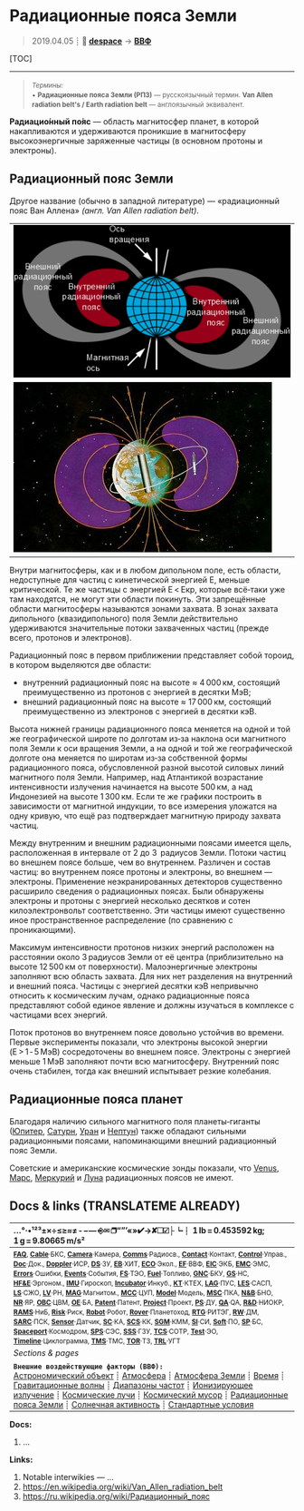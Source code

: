 # Радиационные пояса Земли
> 2019.04.05 ┊ **🚀 [despace](index.md)** → **[ВВФ](ef.md)**

[TOC]

---

> <small>*Термины:*<br> • **Радиационные пояса Земли (РПЗ)** — русскоязычный термин. **Van Allen radiation belt's / Earth radiation belt** — англоязычный эквивалент.</small>

**Радиацио́нный по́яс** — область магнитосфер планет, в которой накапливаются и удерживаются проникшие в магнитосферу высокоэнергичные заряженные частицы (в основном протоны и электроны).



## Радиационный пояс Земли
Другое название (обычно в западной литературе) — «радиационный пояс Ван Аллена» *(англ. Van Allen radiation belt)*.

||
|:--|
| ![](f/ef/van_allen_radiation_belt1.png) |
| ![](f/ef/van_allen_radiation_belt2.jpg) |

Внутри магнитосферы, как и в любом дипольном поле, есть области, недоступные для частиц с кинетической энергией E, меньше критической. Те же частицы с энергией E < Екр, которые всё‑таки уже там находятся, не могут эти области покинуть. Эти запрещённые области магнитосферы называются зонами захвата. В зонах захвата дипольного (квазидипольного) поля Земли действительно удерживаются значительные потоки захваченных частиц (прежде всего, протонов и электронов).

Радиационный пояс в первом приближении представляет собой тороид, в котором выделяются две области:

   - внутренний радиационный пояс на высоте ≈ 4 000 км, состоящий преимущественно из протонов с энергией в десятки МэВ;
   - внешний радиационный пояс на высоте ≈ 17 000 км, состоящий преимущественно из электронов с энергией в десятки кэВ.

Высота нижней границы радиационного пояса меняется на одной и той же географической широте по долготам из‑за наклона оси магнитного поля Земли к оси вращения Земли, а на одной и той же географической долготе она меняется по широтам из‑за собственной формы радиационного пояса, обусловленной разной высотой силовых линий магнитного поля Земли. Например, над Атлантикой возрастание интенсивности излучения начинается на высоте 500 км, а над Индонезией на высоте 1 300 км. Если те же графики построить в зависимости от магнитной индукции, то все измерения уложатся на одну кривую, что ещё раз подтверждает магнитную природу захвата частиц.

Между внутренним и внешним радиационными поясами имеется щель, расположенная в интервале от 2 до 3  радиусов Земли. Потоки частиц во внешнем поясе больше, чем во внутреннем. Различен и состав частиц: во внутреннем поясе протоны и электроны, во внешнем — электроны. Применение неэкранированных детекторов существенно расширило сведения о радиационных поясах. Были обнаружены электроны и протоны с энергией несколько десятков и сотен килоэлектронвольт соответственно. Эти частицы имеют существенно иное пространственное распределение (по сравнению с проникающими).

Максимум интенсивности протонов низких энергий расположен на расстоянии около 3 радиусов Земли от её центра (приблизительно на высоте 12 500 км от поверхности). Малоэнергичные электроны заполняют всю область захвата. Для них нет разделения на внутренний и внешний пояса. Частицы с энергией десятки кэВ непривычно относить к космическим лучам, однако радиационные пояса представляют собой единое явление и должны изучаться в комплексе с частицами всех энергий.

Поток протонов во внутреннем поясе довольно устойчив во времени. Первые эксперименты показали, что электроны высокой энергии (E > 1 ‑ 5 МэВ) сосредоточены во внешнем поясе. Электроны с энергией меньше 1 МэВ заполняют почти всю магнитосферу. Внутренний пояс очень стабилен, тогда как внешний испытывает резкие колебания.



## Радиационные пояса планет
Благодаря наличию сильного магнитного поля планеты‑гиганты ([Юпитер](jupiter.md), [Сатурн](saturn.md), [Уран](uranus.md) и [Нептун](neptune.md)) также обладают сильными радиационными поясами, напоминающими внешний радиационный пояс Земли.

Советские и американские космические зонды показали, что [Venus](venus.md), [Марс](mars.md), [Меркурий](mercury.md) и [Луна](moon.md) радиационных поясов не имеют.



<p style="page-break-after:always"> </p>

## Docs & links (TRANSLATEME ALREADY)
|…°·•¹²³±×÷≤≥≈≠ ‑ −— ⎆✉ ❐“”’«»✔→✘☐☑├┕┆ 1 lb = 0.453592 kg; 1 g = 9.80665 m/s²|
|:--|
|<small>**[FAQ](faq.md)**, **[Cable](cable.md)**·БКС, **[Camera](camera.md)**·Камера, **[Comms](comms.md)**·Радиосв., **[Contact](contact.md)**·Контакт, **[Control](control.md)**·Управ., **[Doc](doc.md)**·Док., **[Doppler](doppler.md)**·ИСР, **[DS](ds.md)**·ЗУ, **[EB](eb.md)**·ХИТ, **[ECO](ecology.md)**·Экол., **[EF](ef.md)**·ВВФ, **[ElC](elc.md)**·ЭКБ, **[EMC](emc.md)**·ЭМС, **[Errors](error.md)**·Ошибки, **[Events](event.md)**·События, **[FS](fs.md)**·ТЭО, **[Fuel](fuel.md)**·Топливо, **[GNC](gnc.md)**·БКУ, **[GS](scs.md)**·НС, **[HF&E](hfe.md)**·Эргоном., **[IMU](imu.md)**·Гироскоп, **[Incubator](incubator.md)**·Инкуб., **[KT](kt.md)**·КТЕХ, **[LAG](lag.md)**·ПУC, **[LES](les.md)**·САСП, **[LS](ls.md)**·СЖО, **[LV](lv.md)**·РН, **[MAG](mag.md)**·Магнитом., **[MCC](mcc.md)**·ЦУП, **[Model](model.md)**·Модель, **[MSC](sc.md)**·ПКА, **[N&B](nnb.md)**·БНО, **[NR](nr.md)**·ЯР, **[OBC](obc.md)**·ЦВМ, **[OE](oe.md)**·БА, **[Patent](патент.md)**·Патент, **[Project](project.md)**·Проект, **[PS](ps.md)**·ДУ, **[QA](quality.md)**·QA, **[R&D](rnd.md)**·НИОКР, **[RAMS](rams.md)**·НиБ, **[Risk](risk.md)**·Риск, **[Robot](robotics.md)**·Робот, **[Rover](rover.md)**·Планетоход, **[RTG](rtg.md)**·РИТЭГ, **[RW](rw.md)**·ДМ, **[SARC](sarc.md)**·ПСК, **[Sensor](sensor.md)**·Датчик, **[SC](sc.md)**·КА, **[SCS](scs.md)**·КК, **[SGM](sgm.md)**·КММ, **[SI](si.md)**·СИ, **[Soft](soft.md)**·ПО, **[SP](sp.md)**·БС, **[Spaceport](spaceport.md)**·Космодром, **[SPS](sps.md)**·СЭС, **[SSS](sss.md)**·ГЗУ, **[TCS](tcs.md)**·СОТР, **[Test](test.md)**·ЭО, **[Timeline](timeline.md)**·Циклограмма, **[TMS](tms.md)**·ТМС, **[TOR](tor.md)**·ТЗ, **[TRL](trl.md)**·УГТ</small>|
|*Sections & pages*|
|**`Внешние воздействующие факторы (ВВФ):`**<br> [Астрономический объект](aob.md) ┊ [Атмосфера](atmosphere.md) ┊ [Атмосфера Земли](earth_atmo.md) ┊ [Время](time.md) ┊ [Гравитационные волны](gravwave.md) ┊ [Диапазоны частот](rf.md) ┊ [Ионизирующее излучение](ion_rad.md) ┊ [Космические лучи](cr.md) ┊ [Космический мусор](sdeb.md) ┊ [Радиационные пояса Земли](varb.md) ┊ [Солнечная активность](solar_ph.md) ┊ [Стандартные условия](sctp.md) |

**Docs:**

   1. …

**Links:**

   1. Notable interwikies — …
   1. <https://en.wikipedia.org/wiki/Van_Allen_radiation_belt>
   1. <https://ru.wikipedia.org/wiki/Радиационный_пояс>
